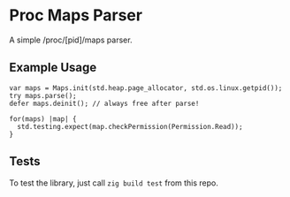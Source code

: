 # Proc Maps Parser
A simple /proc/[pid]/maps parser.

## Example Usage
```zig
var maps = Maps.init(std.heap.page_allocator, std.os.linux.getpid());
try maps.parse();
defer maps.deinit(); // always free after parse!

for(maps) |map| {
  std.testing.expect(map.checkPermission(Permission.Read));
}
```

## Tests
To test the library, just call 
`zig build test`
from this repo.
